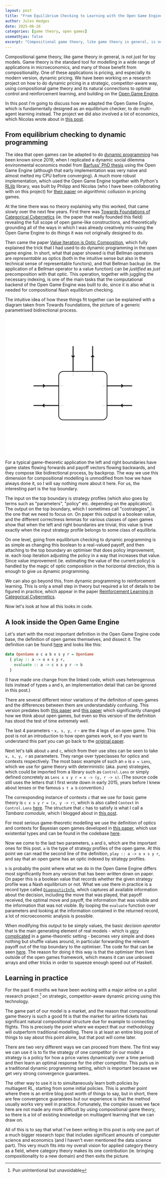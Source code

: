 ```yaml
---
layout: post
title: "From Equilibrium Checking to Learning with the Open Game Engine"
author: Jules Hedges
date: 2025-06-26
categories: [game theory, open games]
usemathjax: false
excerpt: "Compositional game theory, like game theory in general, is not just for toy models. Game theory is the standard tool for modelling in a wide range of applications in microeconomics, and many of those benefit from compositionality. One of these applications is pricing, and especially its modern version, dynamic pricing. We have been working on a research project on how to do dynamic pricing in a strategic, competitor-aware way, using compositional game theory and its natural connections to optimal control and reinforcement learning, and building on the Open Game Engine."
---
```


Compositional game theory, like game theory in general, is not just for toy models. Game theory is the standard tool for modelling in a wide range of applications in microeconomics, and many of those benefit from compositionality. One of these applications is pricing, and especially its modern version, dynamic pricing. We have been working on a research project on how to do dynamic pricing in a strategic, competitor-aware way, using compositional game theory and its natural connections to optimal control and reinforcement learning, and building on the [Open Game Engine](https://github.com/CyberCat-Institute/open-game-engine/tree/master).

In this post I'm going to discuss how we adapted the Open Game Engine, which is fundamentally designed as an equilibrium checker, to do multi-agent learning instead. The project we did also involved a lot of economics, which Nicolas wrote about in [this post](https://cybercat.institute/2025/05/16/game-theory-rm/).

## From equilibrium checking to dynamic programming

The idea that open games can be adapted to do [dynamic programming](https://en.wikipedia.org/wiki/Dynamic_programming#Mathematical_optimization) has been known since 2019, when I replicated a dynamic social dilemma environmental economics model from [Barfuss' PhD thesis](https://edoc.hu-berlin.de/items/6c25f536-3c26-4fda-86db-0fe82bd896e9) using the Open Game Engine (although that early implementation was very naive and almost melted my CPU before converging). A much more robust implementation, which used the Open Game Engine together with Python's [RLlib](https://docs.ray.io/en/latest/rllib/index.html) library, was built by Philipp and Nicolas (who I have been collaborating with on this project) for [their paper](https://arxiv.org/abs/2201.00345) on algorithmic collusion in pricing games.

At the time there was no theory explaining why this worked, that came slowly over the next few years. First there was [Towards Foundations of Categorical Cybernetics](https://arxiv.org/abs/2105.06332) (ie. the paper that really founded this field) revealing the full scope of open game-like constructions, and theoretically grounding all of the ways in which I was already creatively mis-using the Open Game Engine to do things it was not originally designed to do. 

Then came the paper [Value Iteration is Optic Composition](https://cgi.cse.unsw.edu.au/~eptcs/paper.cgi?ACT2022.24), which fully explained the trick that I had used to do dynamic programming in the open game engine. In short, what that paper showed is that Bellman operators are *representable* as optics (both in the intuitive sense but also in the technical sense of representable functors), and that Bellman backup (ie. the application of a Bellman operator to a value function) can be *justified* as *just* precomposition with that optic. This operation, together with juggling the necessary indexing, is one of the main tasks that the computational backend of the Open Game Engine was built to do, since it is also what is needed for compositional Nash equilibrium checking.

The intuitive idea of how these things fit together can be explained with a diagram taken from Towards Foundations, the picture of a generic parametrised bidirectional process.

![Optic](/assetsPosts/2025-04-02-equilibrium-checking-learning/optic.png)

For a typical game-theoretic application the left and right boundaries have game states flowing forwards and payoff vectors flowing backwards, and they compose like bidirectional process, by backprop. The way we use this dimension for compositional modelling is unmodified from how we have always done it, so I will say nothing more about it here. For us, the interesting part is the top boundary. 

The input on the top boundary is strategy profiles (which also goes by terms such as "parameters", "policy" etc. depending on the application). The output on the top boundary, which I sometimes call "costrategies", is the one that we need to focus on. On paper this output is a boolean value, and the different correctness lemmas for various classes of open games show that when the left and right boundaries are trivial, this value is true exactly when the input strategy profile belongs to some class of equilibria.

On one level, going from equilibrium checking to dynamic programming is as simple as changing this boolean to a real-valued payoff, and then attaching to the top boundary an optimiser that does policy improvement, ie. each loop iteration adjusting the policy in a way that increases that value. Since value improvement (ie. estimating the value of the current policy) is handled by the magic of optic composition in the horizontal direction, this is enough to give us dynamic programming.

We can also go beyond this, from dynamic programming to reinforcement learning. This is only a small step in theory but required a lot of details to be figured in practice, which appear in the paper [Reinforcement Learning in Categorical Cybernetics](https://arxiv.org/abs/2404.02688).

Now let's look at how all this looks in code.

## A look inside the Open Game Engine

Let's start with the most important definition in the Open Game Engine code base, the definition of open games themselves, and dissect it. The definition can be found [here](https://github.com/CyberCat-Institute/open-game-engine/blob/d3e933e0f1a39432e78f1eaea89799741268e85d/src/OpenGames/Engine/OpenGames.hs#L17) and looks like this:

```haskell
data OpenGame o c a b x s y r = OpenGame
  { play :: a -> o x s y r,
    evaluate :: a -> c x s y r -> b
  }
```

(I have made one change from the linked code, which uses heterogenous lists instead of types `a` and `b`, an implementation detail that can be ignored in this post.)

There are several different minor variations of the definition of open games and the differences between them are understandably confusing. This version predates both [this paper](https://arxiv.org/abs/2105.06332) and [this paper](https://arxiv.org/abs/2206.12338) which significantly changed how we think about open games, but even so this version of the definition has stood the test of time extremely well.

The last 4 parameters - `x, s, y, r` - are the 4 legs of an open game. This post is not an introduction to how open games work, so if you want to understand this part you can go back to the [original paper](https://arxiv.org/abs/1603.04641).

Next let's talk about `o` and `c`, which from their use sites can be seen to take `x, s, y, r` as parameters. They range over typeclasses for optics and contexts respectively. The most basic example of such an `o` is `o = Lens`, which we use for game theory with deterministic (aka. pure) strategies, which could be imported from a library such as `Control.Lens` or simply defined concretely as `Lens x s y r = x -> (y, r -> s)`. (The source code still uses the letters that I first wrote down in early 2015, years before I knew about lenses or the famous `s t a b` convention.)

The corresponding instance of contexts `c` that we use for basic game theory is `c x s y r = (x, y -> r)`, which is also called `Context` in `Control.Lens` [here](https://hackage.haskell.org/package/lens-5.3.4/docs/src/Control.Lens.Internal.Context.html#Context). The structure that `c` has to satisfy is what I call a *Tambara comodule*, which I blogged about in [this post](https://cybercat.institute/2024/06/28/yoga-contexts/).

For most serious game-theoretic modelling we use the definition of optics and contexts for Bayesian open games developed in [this paper](https://compositionality.episciences.org/13528), which use existential types and can be found in the codebase [here](https://github.com/CyberCat-Institute/open-game-engine/blob/d3e933e0f1a39432e78f1eaea89799741268e85d/src/OpenGames/Engine/OpticClass.hs#L64).

Now we come to the last two parameters, `a` and `b`, which are the important ones for this post. `a` is the type of strategy profiles of the open game. At this point we can read the second line of the definition, `play :: a -> o x s y r`, and say that an open game has an optic indexed by strategy profiles.

`b` is probably the point where what we do in the Open Game Engine differs most significantly from any version that has been written down on paper. On paper this is a boolean value that records whether the given strategy profile was a Nash equilibrium or not. What we use there in practice is a record type called [`DiagnosticInfo`](https://github.com/CyberCat-Institute/open-game-engine/blob/master/src/OpenGames/Engine/Diagnostics.hs), which captures all available information about the decision, including the move that was played, that payoff received, the optimal move and payoff, the information that was visible and the information that was not visible. By looping the `evaluate` function over parameters and looking at the information contained in the returned record, a lot of microeconomic analysis is possible.

When modifying this output to be simply values, the basic *decision operator* that is the main generating element of real models - which is [very complicated](https://github.com/CyberCat-Institute/open-game-engine/blob/d3e933e0f1a39432e78f1eaea89799741268e85d/src/OpenGames/Engine/BayesianGames.hs#L96) in a game-theoretic setting - becomes very simple and does nothing but shuffle values around, in particular forwarding the relevant payoff out of the top boundary to the optimiser. The code for that can be seen [here](https://github.com/CyberCat-Institute/open-games-hs-numerics/blob/main/src/OpenGames/Engine/MC.hs#L24). The reason for doing it this way is that the optimiser then lives outside of the open games framework, which means it can use unboxed arrays and other tricks in order to squeeze enough speed out of Haskell.

## Learning in practice

For the past 6 months we have been working with a major airline on a pilot research project [^1] on strategic, competitor-aware dynamic pricing using this technology.

[^1]: Pun unintentional but unavoidable

The game part of our model is a market, and the reason that compositional game theory is such a good fit is that the market for airline tickets has significant natural compositional structure due for example to connecting flights. This is precisely the point where we expect that our methodology will outperform traditional modelling. There is at least an entire blog post of things to say about this point alone, but that post will come later.

There are two very different ways we can proceed from there. The first way we can use it is to fix the strategy of one competitor (in our model a strategy is a policy for how a price varies dynamically over a time period) and then learn an optimal response for the other competitor. This puts us in a traditional dynamic programming setting, which is important because we get very strong convergence guarantees. 

The other way to use it is to simultaneously learn both policies by multiagent RL, starting from some initial policies. This is another point where there is an entire blog post worth of things to say, but in short, there are few convergence guarantees but our experience is that the method usually works very well in practice. Fortunately, the complex issues we face here are not made any more difficult by using compositional game theory, so there is a lot of existing knowledge on multiagent learning that we can draw on.

All of this is to say that what I've been writing in this post is only one part of a much bigger research topic that includes significant amounts of computer science and economics (and I haven't even mentioned the data science part). This very much fits into my overall vision for applied category theory as a field, where category theory makes its one contribution (ie. bringing compositionality to a new domain) and then exits the picture.

